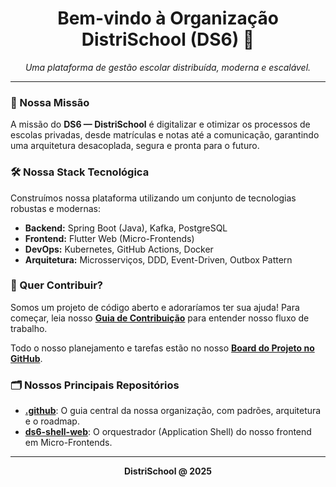 <p align="center">
  <h1 align="center">Bem-vindo à Organização DistriSchool (DS6) 👋</h1>
</p>

<p align="center">
  <em>Uma plataforma de gestão escolar distribuída, moderna e escalável.</em>
</p>

---

### 🚀 Nossa Missão
A missão do **DS6 — DistriSchool** é digitalizar e otimizar os processos de escolas privadas, desde matrículas e notas até a comunicação, garantindo uma arquitetura desacoplada, segura e pronta para o futuro.

### 🛠️ Nossa Stack Tecnológica
Construímos nossa plataforma utilizando um conjunto de tecnologias robustas e modernas:

- **Backend:** Spring Boot (Java), Kafka, PostgreSQL
- **Frontend:** Flutter Web (Micro-Frontends)
- **DevOps:** Kubernetes, GitHub Actions, Docker
- **Arquitetura:** Microsserviços, DDD, Event-Driven, Outbox Pattern

### 🤝 Quer Contribuir?
Somos um projeto de código aberto e adoraríamos ter sua ajuda! Para começar, leia nosso **[Guia de Contribuição](https://github.com/distrischool-6/.github/blob/main/README.md#%EF%B8%8F-fluxo-de-contribui%C3%A7%C3%A3o)** para entender nosso fluxo de trabalho.

Todo o nosso planejamento e tarefas estão no nosso **[Board do Projeto no GitHub](https://github.com/orgs/distrischool-6/projects)**.

### 🗂️ Nossos Principais Repositórios
- **[.github](https://github.com/distrischool-6/.github)**: O guia central da nossa organização, com padrões, arquitetura e o roadmap.
- **[ds6-shell-web](https://github.com/distrischool-6/ds6-shell-web)**: O orquestrador (Application Shell) do nosso frontend em Micro-Frontends.

---

<p align="center">
  <strong>DistriSchool @ 2025</strong>
</p>
